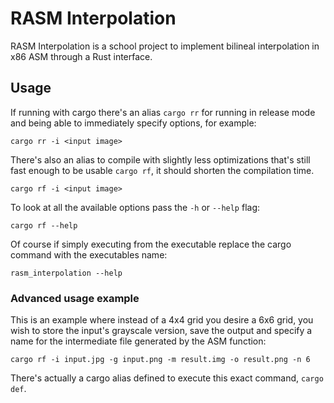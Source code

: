 # RASM Interpolation

RASM Interpolation is a school project to implement bilineal interpolation in x86 ASM through a Rust interface.

## Usage

If running with cargo there's an alias `cargo rr` for running in release mode and being able to immediately specify options, for example:
```
cargo rr -i <input image>
```

There's also an alias to compile with slightly less optimizations that's still fast enough to be usable `cargo rf`, it should shorten the compilation time.
```
cargo rf -i <input image>
```

To look at all the available options pass the `-h` or `--help` flag:
```
cargo rf --help
```

Of course if simply executing from the executable replace the cargo command with the executables name:
```
rasm_interpolation --help
```


### Advanced usage example

This is an example where instead of a 4x4 grid you desire a 6x6 grid, you wish to store the input's grayscale version, save the output and specify a name for the intermediate file generated by the ASM function:
```
cargo rf -i input.jpg -g input.png -m result.img -o result.png -n 6
```

There's actually a cargo alias defined to execute this exact command, `cargo def`.
